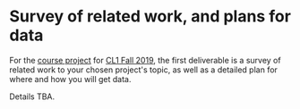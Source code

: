 # Survey of related work, and plans for data

For the [course project](README.md) for [CL1 Fall 2019](https://github.com/hal3/cl1f19umd), the first deliverable is a survey of related work to your chosen project's topic, as well as a detailed plan for where and how you will get data.

Details TBA.